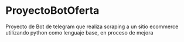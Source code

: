 # ProyectoBotOferta
Proyecto de Bot de telegram que realiza scraping a un sitio ecommerce  utilizando python como lenguaje base, en proceso de mejora
